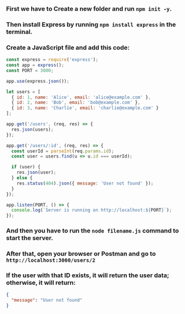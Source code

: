 ### First we have to Create a new folder and run `npm init -y`.  
### Then install Express by running `npm install express` in the terminal.  
### Create a JavaScript file and add this code:

```js
const express = require('express');
const app = express();
const PORT = 3000;

app.use(express.json());

let users = [
  { id: 1, name: 'Alice', email: 'alice@example.com' },
  { id: 2, name: 'Bob', email: 'bob@example.com' },
  { id: 3, name: 'Charlie', email: 'charlie@example.com' }
];

app.get('/users', (req, res) => {
  res.json(users);
});

app.get('/users/:id', (req, res) => {
  const userId = parseInt(req.params.id);
  const user = users.find(u => u.id === userId);

  if (user) {
    res.json(user);
  } else {
    res.status(404).json({ message: 'User not found' });
  }
});

app.listen(PORT, () => {
  console.log(`Server is running on http://localhost:${PORT}`);
});
```

### And then you have to run the `node filename.js` command to start the server.

### After that, open your browser or Postman and go to `http://localhost:3000/users/2`

### If the user with that ID exists, it will return the user data; otherwise, it will return:

```json
{
  "message": "User not found"
}
